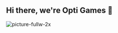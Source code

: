 ## Hi there, we're Opti Games 👋

![picture-fullw-2x](https://github.com/user-attachments/assets/3cbd2d82-294c-4cac-9c18-bed0d6c9cc92)
